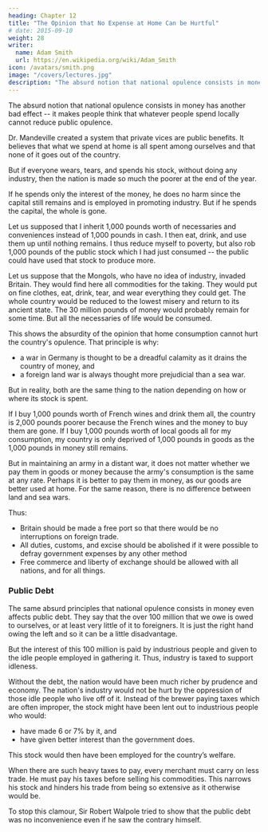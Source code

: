 ```yaml
---
heading: Chapter 12
title: "The Opinion that No Expense at Home Can be Hurtful"
# date: 2015-09-10
weight: 28
writer:
  name: Adam Smith
  url: https://en.wikipedia.org/wiki/Adam_Smith
icon: /avatars/smith.png
image: "/covers/lectures.jpg"
description: "The absurd notion that national opulence consists in money makes people think that local spending cannot reduce public opulence"
---
```




The absurd notion that national opulence consists in money has another bad effect -- it makes people think that whatever people spend locally cannot reduce public opulence.

<!-- , if you take care of exports and imports. -->

Dr. Mandeville created a system that private vices are public benefits. It believes that what we spend at home is all spent among ourselves and that none of it goes out of the country.

But if everyone wears, tears, and spends his stock, without doing any industry, then the nation is made so much the poorer at the end of the year.

If he spends only the interest of the money, he does no harm since the capital still remains and is employed in promoting industry. But if he spends the capital, the whole is gone.

Let us supposed that I inherit 1,000 pounds worth of necessaries and conveniences instead of 1,000 pounds in cash. I then eat, drink, and use them up until nothing remains. I thus reduce myself to poverty, but also rob 1,000 pounds of the public stock which I had just consumed -- the public could have used that stock to produce more.

Let us suppose that the Mongols, who have no idea of industry, invaded Britain. They would find here all commodities for the taking. They would put on fine clothes, eat, drink, tear, and wear everything they could get. The whole country would be reduced to the lowest misery and return to its ancient state. The 30 million pounds of money would probably remain for some time. But all the necessaries of life would be consumed.

This shows the absurdity of the opinion that home consumption cannot hurt the country's opulence. That principle is why:
- a war in Germany is thought to be a dreadful calamity as it drains the country of money, and
- a foreign land war is always thought more prejudicial than a sea war.

But in reality, both are the same thing to the nation depending on how or where its stock is spent.

If I buy 1,000 pounds worth of French wines and drink them all, the country is 2,000 pounds poorer because the French wines and the money to buy them are gone. If I buy 1,000 pounds worth of local goods all for my consumption, my country is only deprived of 1,000 pounds in goods as the 1,000 pounds in money still remains.

But in maintaining an army in a distant war, it does not matter whether we pay them in goods or money because the army's consumption is the same at any rate. Perhaps it is better to pay them in money, as our goods are better used at home. For the same reason, there is no difference between land and sea wars.

Thus:
- Britain should be made a free port so that there would be no interruptions on foreign trade.
- All duties, customs, and excise should be abolished if it were possible to defray government expenses by any other method
- Free commerce and liberty of exchange should be allowed with all nations, and for all things.


### Public Debt 

The same absurd principles that national opulence consists in money even affects public debt. They say that the over 100 million that we owe is owed to ourselves, or at least very little of it to foreigners. It is just the right hand owing the left and so it can be a little disadvantage.

But the interest of this 100 million is paid by industrious people and given to the idle people employed in gathering it. Thus, industry is taxed to support idleness.

Without the debt, the nation would have been much richer by prudence and economy. The nation's industry would not be hurt by the oppression of those idle people who live off of it. Instead of the brewer paying taxes which are often improper, the stock might have been lent out to industrious people who would:
- have made 6 or 7% by it, and
- have given better interest than the government does.

This stock would then have been employed for the country’s welfare.

When there are such heavy taxes to pay, every merchant must carry on less trade. He must pay his taxes before selling his commodities. This narrows his stock and hinders his trade from being so extensive as it otherwise would be.

To stop this clamour, Sir Robert Walpole tried to show that the public debt was no inconvenience even if he saw the contrary himself.
